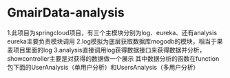 # GmairData-analysis

1.此项目为springcloud项目，有三个主模块分别为log、eureka、还有analysis   eureka主要负责模块调用
2.log模拟为底层获取数据库mogodb的模块，相当于果麦项目里面的log
3.analysis直接调用log获得数据接口来获得数据并分析，showcontroller主要是对获得的数据做一个展示
 其中数据分析的函数在function包下面的UserAnalysis（单用户分析）和UsersAnalysis（多用户分析）
